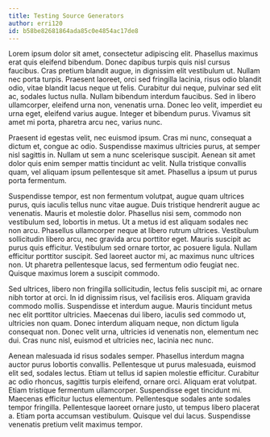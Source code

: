 ```yaml
---
title: Testing Source Generators
author: erri120
id: b58be82681864ada85c0e4854ac17de8
---
```


Lorem ipsum dolor sit amet, consectetur adipiscing elit. Phasellus maximus erat quis eleifend bibendum. Donec dapibus turpis quis nisl cursus faucibus. Cras pretium blandit augue, in dignissim elit vestibulum ut. Nullam nec porta turpis. Praesent laoreet, orci sed fringilla lacinia, risus odio blandit odio, vitae blandit lacus neque ut felis. Curabitur dui neque, pulvinar sed elit ac, sodales luctus nulla. Nullam bibendum interdum faucibus. Sed in libero ullamcorper, eleifend urna non, venenatis urna. Donec leo velit, imperdiet eu urna eget, eleifend varius augue. Integer et bibendum purus. Vivamus sit amet mi porta, pharetra arcu nec, varius nunc.

Praesent id egestas velit, nec euismod ipsum. Cras mi nunc, consequat a dictum et, congue ac odio. Suspendisse maximus ultricies purus, at semper nisl sagittis in. Nullam ut sem a nunc scelerisque suscipit. Aenean sit amet dolor quis enim semper mattis tincidunt ac velit. Nulla tristique convallis quam, vel aliquam ipsum pellentesque sit amet. Phasellus a ipsum ut purus porta fermentum.

Suspendisse tempor, est non fermentum volutpat, augue quam ultrices purus, quis iaculis tellus nunc vitae augue. Duis tristique hendrerit augue ac venenatis. Mauris et molestie dolor. Phasellus nisi sem, commodo non vestibulum sed, lobortis in metus. Ut a metus id est aliquam sodales nec non arcu. Phasellus ullamcorper neque at libero rutrum ultrices. Vestibulum sollicitudin libero arcu, nec gravida arcu porttitor eget. Mauris suscipit ac purus quis efficitur. Vestibulum sed ornare tortor, ac posuere ligula. Nullam efficitur porttitor suscipit. Sed laoreet auctor mi, ac maximus nunc ultrices non. Ut pharetra pellentesque lacus, sed fermentum odio feugiat nec. Quisque maximus lorem a suscipit commodo.

Sed ultrices, libero non fringilla sollicitudin, lectus felis suscipit mi, ac ornare nibh tortor at orci. In id dignissim risus, vel facilisis eros. Aliquam gravida commodo mollis. Suspendisse et interdum augue. Mauris tincidunt metus nec elit porttitor ultricies. Maecenas dui libero, iaculis sed commodo ut, ultricies non quam. Donec interdum aliquam neque, non dictum ligula consequat non. Donec velit urna, ultricies id venenatis non, elementum nec dui. Cras nunc nisl, euismod et ultricies nec, lacinia nec nunc.

Aenean malesuada id risus sodales semper. Phasellus interdum magna auctor purus lobortis convallis. Pellentesque ut purus malesuada, euismod elit sed, sodales lectus. Etiam ut tellus id sapien molestie efficitur. Curabitur ac odio rhoncus, sagittis turpis eleifend, ornare orci. Aliquam erat volutpat. Etiam tristique fermentum ullamcorper. Suspendisse eget tincidunt mi. Maecenas efficitur luctus elementum. Pellentesque sodales ante sodales tempor fringilla. Pellentesque laoreet ornare justo, ut tempus libero placerat a. Etiam porta accumsan vestibulum. Quisque vel dui lacus. Suspendisse venenatis pretium velit maximus tempor.
